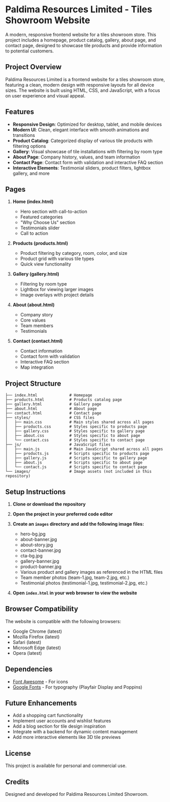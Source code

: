 # Paldima Resources Limited - Tiles Showroom Website

A modern, responsive frontend website for a tiles showroom store. This project includes a homepage, product catalog, gallery, about page, and contact page, designed to showcase tile products and provide information to potential customers.

## Project Overview

Paldima Resources Limited is a frontend website for a tiles showroom store, featuring a clean, modern design with responsive layouts for all device sizes. The website is built using HTML, CSS, and JavaScript, with a focus on user experience and visual appeal.

## Features

- **Responsive Design**: Optimized for desktop, tablet, and mobile devices
- **Modern UI**: Clean, elegant interface with smooth animations and transitions
- **Product Catalog**: Categorized display of various tile products with filtering options
- **Gallery**: Visual showcase of tile installations with filtering by room type
- **About Page**: Company history, values, and team information
- **Contact Page**: Contact form with validation and interactive FAQ section
- **Interactive Elements**: Testimonial sliders, product filters, lightbox gallery, and more

## Pages

1. **Home (index.html)**
   - Hero section with call-to-action
   - Featured categories
   - "Why Choose Us" section
   - Testimonials slider
   - Call to action

2. **Products (products.html)**
   - Product filtering by category, room, color, and size
   - Product grid with various tile types
   - Quick view functionality

3. **Gallery (gallery.html)**
   - Filtering by room type
   - Lightbox for viewing larger images
   - Image overlays with project details

4. **About (about.html)**
   - Company story
   - Core values
   - Team members
   - Testimonials

5. **Contact (contact.html)**
   - Contact information
   - Contact form with validation
   - Interactive FAQ section
   - Map integration

## Project Structure

```
├── index.html              # Homepage
├── products.html           # Products catalog page
├── gallery.html            # Gallery page
├── about.html              # About page
├── contact.html            # Contact page
├── styles/                 # CSS files
│   ├── main.css            # Main styles shared across all pages
│   ├── products.css        # Styles specific to products page
│   ├── gallery.css         # Styles specific to gallery page
│   ├── about.css           # Styles specific to about page
│   └── contact.css         # Styles specific to contact page
├── js/                     # JavaScript files
│   ├── main.js             # Main JavaScript shared across all pages
│   ├── products.js         # Scripts specific to products page
│   ├── gallery.js          # Scripts specific to gallery page
│   ├── about.js            # Scripts specific to about page
│   └── contact.js          # Scripts specific to contact page
└── images/                 # Image assets (not included in this repository)
```

## Setup Instructions

1. **Clone or download the repository**

2. **Open the project in your preferred code editor**

3. **Create an `images` directory and add the following image files:**
   - hero-bg.jpg
   - about-banner.jpg
   - about-story.jpg
   - contact-banner.jpg
   - cta-bg.jpg
   - gallery-banner.jpg
   - product-banner.jpg
   - Various product and gallery images as referenced in the HTML files
   - Team member photos (team-1.jpg, team-2.jpg, etc.)
   - Testimonial photos (testimonial-1.jpg, testimonial-2.jpg, etc.)

4. **Open `index.html` in your web browser to view the website**

## Browser Compatibility

The website is compatible with the following browsers:
- Google Chrome (latest)
- Mozilla Firefox (latest)
- Safari (latest)
- Microsoft Edge (latest)
- Opera (latest)

## Dependencies

- [Font Awesome](https://fontawesome.com/) - For icons
- [Google Fonts](https://fonts.google.com/) - For typography (Playfair Display and Poppins)

## Future Enhancements

- Add a shopping cart functionality
- Implement user accounts and wishlist features
- Add a blog section for tile design inspiration
- Integrate with a backend for dynamic content management
- Add more interactive elements like 3D tile previews

## License

This project is available for personal and commercial use.

## Credits

Designed and developed for Paldima Resources Limited Showroom.